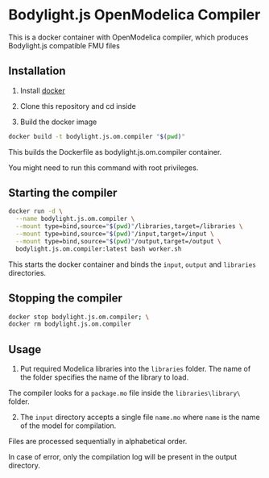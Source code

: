 # Bodylight.js OpenModelica Compiler

This is a docker container with OpenModelica compiler, which produces Bodylight.js compatible FMU files

## Installation

1. Install [docker](https://docs.docker.com/install/)

2. Clone this repository and cd inside

2. Build the docker image
```bash
docker build -t bodylight.js.om.compiler "$(pwd)"
```
 This builds the Dockerfile as bodylight.js.om.compiler container.

 You might need to run this command with root privileges.

## Starting the compiler
```bash
docker run -d \
  --name bodylight.js.om.compiler \
  --mount type=bind,source="$(pwd)"/libraries,target=/libraries \
  --mount type=bind,source="$(pwd)"/input,target=/input \
  --mount type=bind,source="$(pwd)"/output,target=/output \
  bodylight.js.om.compiler:latest bash worker.sh
```
This starts the docker container and binds the `input`, `output` and `libraries` directories.

## Stopping the compiler
```bash
docker stop bodylight.js.om.compiler; \
docker rm bodylight.js.om.compiler
```

## Usage

1. Put required Modelica libraries into the `libraries` folder. The name of the folder specifies the name of the library to load.

 The compiler looks for a `package.mo` file inside the `libraries\library\` folder.

2. The `input` directory accepts a single file `name.mo` where `name` is the name of the model for compilation.

 Files are processed sequentially in alphabetical order.

 In case of error, only the compilation log will be present in the output directory.
